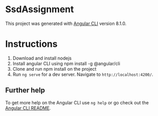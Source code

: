 # SsdAssignment

This project was generated with [Angular CLI](https://github.com/angular/angular-cli) version 8.1.0.


# Instructions

1. Download and install nodejs
2. Install angular CLI using npm install -g @angular/cli
3. Clone and run npm install on the project
4. Run `ng serve` for a dev server. Navigate to `http://localhost:4200/`.

## Further help

To get more help on the Angular CLI use `ng help` or go check out the [Angular CLI README](https://github.com/angular/angular-cli/blob/master/README.md).
